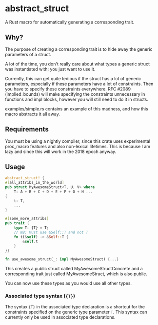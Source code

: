 # abstract_struct

A Rust macro for automatically generating a corresponding trait.

## Why?

The purpose of creating a corresponding trait is to hide
away the generic parameters of a struct.

A lot of the time, you don't really care about what types
a generic struct was instantiated with; you just want to use it.

Currently, this can get quite tedious if the struct has a
lot of generic parameters, especially if these parameters have
a lot of constraints. Then you have to specify these constraints everywhere.
RFC #2089 (implied_bounds) will make specifying the constraints unnecessary in functions
and impl blocks, however you will still need to do it in structs.

examples/simple.rs contains an example of this madness, and how this macro abstracts it all away.

## Requirements

You must be using a nightly compiler, since this crate uses
experimental proc_macro features and also non-lexical lifetimes.
This is because I am lazy and since this will work in the 2018 epoch anyway.

## Usage

```rust
abstract_struct! {
#[all_attribs_in_the_world]
pub struct MyAwesomeStruct<T, U, V> where
	T: A + B + C + D + E + F + G + H ...
{
	t: T,
	...
}

#[some_more_attribs]
pub trait {
	type T: {T} = T;
	// NB: Must use &Self::T and not T
	fn t(&self) -> &Self::T {
		&self.t
	}
}}

fn use_awesome_struct(_: impl MyAwesomeStruct) {...}
```

This creates a public struct called MyAwesomeStructConcrete and a corresponding trait
just called MyAwesomeStruct, which is also public.

You can now use these types as you would use all other types.

### Associated type syntax (`{T}`)
The syntax `{T}` in the associated type declaration is a shortcut for the
constraints specified on the generic type parameter `T`.
This syntax can currently only be used in associated type declarations.
